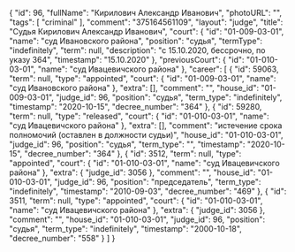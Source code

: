 {
    "id": 96,
    "fullName": "Кирилович Александр Иванович",
    "photoURL": "",
    "tags": [
        "criminal"
    ],
    "comment": "375164561109",
    "layout": "judge",
    "title": "Судья Кирилович Александр Иванович",
    "court": {
        "id": "01-009-03-01",
        "name": "суд Ивановского района",
        "position": "судья",
        "termType": "indefinitely",
        "term": null,
        "description": "c 15.10.2020, бессрочно, по указу 364",
        "timestamp": "15.10.2020"
    },
    "previousCourt": {
        "id": "01-010-03-01",
        "name": "суд Ивацевичского района"
    },
    "career": [
        {
            "id": 59063,
            "term": null,
            "type": "appointed",
            "court": {
                "id": "01-009-03-01",
                "name": "суд Ивановского района"
            },
            "extra": [],
            "comment": "",
            "house_id": "01-009-03-01",
            "judge_id": 96,
            "position": "судья",
            "term_type": "indefinitely",
            "timestamp": "2020-10-15",
            "decree_number": "364"
        },
        {
            "id": 59280,
            "term": null,
            "type": "released",
            "court": {
                "id": "01-010-03-01",
                "name": "суд Ивацевичского района"
            },
            "extra": [],
            "comment": "истечение срока полномочий (оставлен в должности судьи)",
            "house_id": "01-010-03-01",
            "judge_id": 96,
            "position": "судья",
            "term_type": "",
            "timestamp": "2020-10-15",
            "decree_number": "364"
        },
        {
            "id": 3512,
            "term": null,
            "type": "appointed",
            "court": {
                "id": "01-010-03-01",
                "name": "суд Ивацевичского района"
            },
            "extra": {
                "judge_id": 3056
            },
            "comment": "",
            "house_id": "01-010-03-01",
            "judge_id": 96,
            "position": "председатель",
            "term_type": "indefinitely",
            "timestamp": "2010-09-03",
            "decree_number": "469"
        },
        {
            "id": 3511,
            "term": null,
            "type": "appointed",
            "court": {
                "id": "01-010-03-01",
                "name": "суд Ивацевичского района"
            },
            "extra": {
                "judge_id": 3056
            },
            "comment": "",
            "house_id": "01-010-03-01",
            "judge_id": 96,
            "position": "судья",
            "term_type": "indefinitely",
            "timestamp": "2000-10-18",
            "decree_number": "558"
        }
    ]
}
